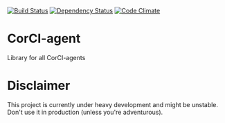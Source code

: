 [![Build Status](https://travis-ci.org/beevelop/corci-agent.svg?branch=master)](https://travis-ci.org/beevelop/corci-agent)
[![Dependency Status](https://gemnasium.com/beevelop/corci-agent.svg)](https://gemnasium.com/beevelop/corci-agent)
[![Code Climate](https://codeclimate.com/github/beevelop/corci-agent/badges/gpa.svg)](https://codeclimate.com/github/beevelop/corci-agent)

# CorCI-agent

Library for all CorCI-agents

# Disclaimer

This project is currently under heavy development and might be unstable. Don't use it in production (unless you're adventurous).